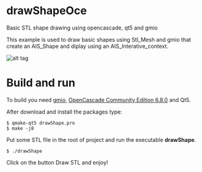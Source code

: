 # drawShapeOce
Basic STL shape drawing using opencascade, qt5 and gmio

This example is used to draw basic shapes using Stl_Mesh and gmio that create
an AIS_Shape and diplay using an AIS_Interative_context.  

![alt tag](https://github.com/Felipeasg/drawSTLShapeGmioOce/blob/master/stlshape.png)

# Build and run

To build you need [gmio](https://github.com/fougue/gmio), [OpenCascade Community Edition 6.8.0](https://github.com/tpaviot/oce) and Qt5.

After download and install the packages type:

```
$ qmake-qt5 drawShape.pro
$ make -j8
```

Put some STL file in the root of project and run the executable **drawShape**.

`$ ./drawShape`

Click on the button Draw STL and enjoy!


